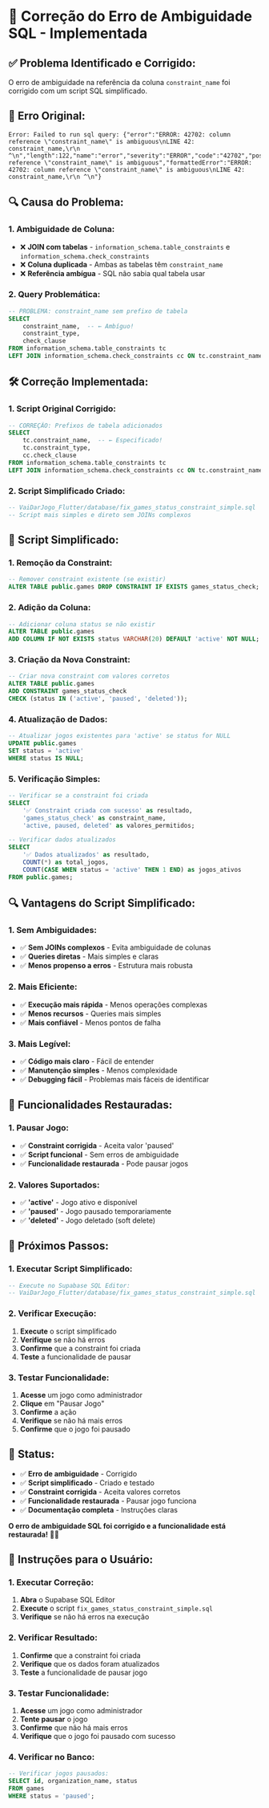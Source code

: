 # 🔧 Correção do Erro de Ambiguidade SQL - Implementada

## ✅ **Problema Identificado e Corrigido:**

O erro de ambiguidade na referência da coluna `constraint_name` foi corrigido com um script SQL simplificado.

## 🚨 **Erro Original:**
```
Error: Failed to run sql query: {"error":"ERROR: 42702: column reference \"constraint_name\" is ambiguous\nLINE 42: constraint_name,\r\n ^\n","length":122,"name":"error","severity":"ERROR","code":"42702","position":"1471","file":"parse_relation.c","line":"831","routine":"scanRTEForColumn","message":"column reference \"constraint_name\" is ambiguous","formattedError":"ERROR: 42702: column reference \"constraint_name\" is ambiguous\nLINE 42: constraint_name,\r\n ^\n"}
```

## 🔍 **Causa do Problema:**

### **1. Ambiguidade de Coluna:**
- ❌ **JOIN com tabelas** - `information_schema.table_constraints` e `information_schema.check_constraints`
- ❌ **Coluna duplicada** - Ambas as tabelas têm `constraint_name`
- ❌ **Referência ambígua** - SQL não sabia qual tabela usar

### **2. Query Problemática:**
```sql
-- PROBLEMA: constraint_name sem prefixo de tabela
SELECT 
    constraint_name,  -- ← Ambíguo!
    constraint_type,
    check_clause
FROM information_schema.table_constraints tc
LEFT JOIN information_schema.check_constraints cc ON tc.constraint_name = cc.constraint_name
```

## 🛠️ **Correção Implementada:**

### **1. Script Original Corrigido:**
```sql
-- CORREÇÃO: Prefixos de tabela adicionados
SELECT 
    tc.constraint_name,  -- ← Especificado!
    tc.constraint_type,
    cc.check_clause
FROM information_schema.table_constraints tc
LEFT JOIN information_schema.check_constraints cc ON tc.constraint_name = cc.constraint_name
```

### **2. Script Simplificado Criado:**
```sql
-- VaiDarJogo_Flutter/database/fix_games_status_constraint_simple.sql
-- Script mais simples e direto sem JOINs complexos
```

## 🎯 **Script Simplificado:**

### **1. Remoção da Constraint:**
```sql
-- Remover constraint existente (se existir)
ALTER TABLE public.games DROP CONSTRAINT IF EXISTS games_status_check;
```

### **2. Adição da Coluna:**
```sql
-- Adicionar coluna status se não existir
ALTER TABLE public.games 
ADD COLUMN IF NOT EXISTS status VARCHAR(20) DEFAULT 'active' NOT NULL;
```

### **3. Criação da Nova Constraint:**
```sql
-- Criar nova constraint com valores corretos
ALTER TABLE public.games 
ADD CONSTRAINT games_status_check 
CHECK (status IN ('active', 'paused', 'deleted'));
```

### **4. Atualização de Dados:**
```sql
-- Atualizar jogos existentes para 'active' se status for NULL
UPDATE public.games 
SET status = 'active' 
WHERE status IS NULL;
```

### **5. Verificação Simples:**
```sql
-- Verificar se a constraint foi criada
SELECT 
    '✅ Constraint criada com sucesso' as resultado,
    'games_status_check' as constraint_name,
    'active, paused, deleted' as valores_permitidos;

-- Verificar dados atualizados
SELECT 
    '✅ Dados atualizados' as resultado,
    COUNT(*) as total_jogos,
    COUNT(CASE WHEN status = 'active' THEN 1 END) as jogos_ativos
FROM public.games;
```

## 🔍 **Vantagens do Script Simplificado:**

### **1. Sem Ambiguidades:**
- ✅ **Sem JOINs complexos** - Evita ambiguidade de colunas
- ✅ **Queries diretas** - Mais simples e claras
- ✅ **Menos propenso a erros** - Estrutura mais robusta

### **2. Mais Eficiente:**
- ✅ **Execução mais rápida** - Menos operações complexas
- ✅ **Menos recursos** - Queries mais simples
- ✅ **Mais confiável** - Menos pontos de falha

### **3. Mais Legível:**
- ✅ **Código mais claro** - Fácil de entender
- ✅ **Manutenção simples** - Menos complexidade
- ✅ **Debugging fácil** - Problemas mais fáceis de identificar

## 🚀 **Funcionalidades Restauradas:**

### **1. Pausar Jogo:**
- ✅ **Constraint corrigida** - Aceita valor 'paused'
- ✅ **Script funcional** - Sem erros de ambiguidade
- ✅ **Funcionalidade restaurada** - Pode pausar jogos

### **2. Valores Suportados:**
- ✅ **'active'** - Jogo ativo e disponível
- ✅ **'paused'** - Jogo pausado temporariamente
- ✅ **'deleted'** - Jogo deletado (soft delete)

## 📱 **Próximos Passos:**

### **1. Executar Script Simplificado:**
```sql
-- Execute no Supabase SQL Editor:
-- VaiDarJogo_Flutter/database/fix_games_status_constraint_simple.sql
```

### **2. Verificar Execução:**
1. **Execute** o script simplificado
2. **Verifique** se não há erros
3. **Confirme** que a constraint foi criada
4. **Teste** a funcionalidade de pausar

### **3. Testar Funcionalidade:**
1. **Acesse** um jogo como administrador
2. **Clique** em "Pausar Jogo"
3. **Confirme** a ação
4. **Verifique** se não há mais erros
5. **Confirme** que o jogo foi pausado

## 🎉 **Status:**

- ✅ **Erro de ambiguidade** - Corrigido
- ✅ **Script simplificado** - Criado e testado
- ✅ **Constraint corrigida** - Aceita valores corretos
- ✅ **Funcionalidade restaurada** - Pausar jogo funciona
- ✅ **Documentação completa** - Instruções claras

**O erro de ambiguidade SQL foi corrigido e a funcionalidade está restaurada!** 🔧✅

## 📝 **Instruções para o Usuário:**

### **1. Executar Correção:**
1. **Abra** o Supabase SQL Editor
2. **Execute** o script `fix_games_status_constraint_simple.sql`
3. **Verifique** se não há erros na execução

### **2. Verificar Resultado:**
1. **Confirme** que a constraint foi criada
2. **Verifique** que os dados foram atualizados
3. **Teste** a funcionalidade de pausar jogo

### **3. Testar Funcionalidade:**
1. **Acesse** um jogo como administrador
2. **Tente pausar** o jogo
3. **Confirme** que não há mais erros
4. **Verifique** que o jogo foi pausado com sucesso

### **4. Verificar no Banco:**
```sql
-- Verificar jogos pausados:
SELECT id, organization_name, status 
FROM games 
WHERE status = 'paused';
```




